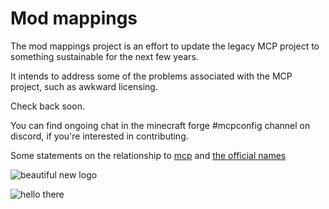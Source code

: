 # Mod mappings
The mod mappings project is an effort to update the legacy MCP project to something sustainable for the next few years.

It intends to address some of the problems associated with the MCP project, such as awkward licensing.

Check back soon. 

You can find ongoing chat in the minecraft forge #mcpconfig channel on discord, if you're interested in contributing.

Some statements on the relationship to [mcp](/mcp/) and [the official names](/officialnames/)

![beautiful new logo](/splash.png)

![hello there](/hithere.png)
